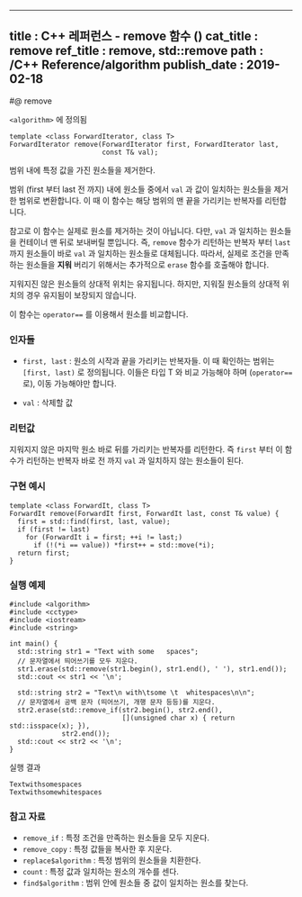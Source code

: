 ----------------
title : C++ 레퍼런스 - remove 함수 (<algorithm>)
cat_title : remove
ref_title : remove, std::remove
path : /C++ Reference/algorithm
publish_date : 2019-02-18
----------------

#@ remove

`<algorithm>` 에 정의됨

```cpp-formatted
template <class ForwardIterator, class T>
ForwardIterator remove(ForwardIterator first, ForwardIterator last,
                       const T& val);
```

범위 내에 특정 값을 가진 원소들을 제거한다.

범위 (first 부터 last 전 까지) 내에 원소들 중에서 `val` 과 값이 일치하는 원소들을 제거한 범위로 변환합니다. 이 때 이 함수는 해당 범위의 맨 끝을 가리키는 반복자를 리턴합니다.

참고로 이 함수는 실제로 원소를 제거하는 것이 아닙니다. 다만, `val` 과 일치하는 원소들을 컨테이너 맨 뒤로 보내버릴 뿐입니다. 즉, `remove` 함수가 리턴하는 반복자 부터 `last` 까지 원소들이 바로 `val` 과 일치하는 원소들로 대체됩니다. 따라서, 실제로 조건을 만족하는 원소들을 **지워** 버리기 위해서는 추가적으로 `erase` 함수를 호출해야 합니다.

지워지진 않은 원소들의 상대적 위치는 유지됩니다. 하지만, 지워질 원소들의 상대적 위치의 경우 유지됨이 보장되지 않습니다.

이 함수는 `operator==` 를 이용해서 원소를 비교합니다.

### 인자들

* `first, last` : 원소의 시작과 끝을 가리키는 반복자들. 이 때 확인하는 범위는 `[first, last)` 로 정의됩니다. 이들은 타입 T 와 비교 가능해야 하며 (`operator==` 로), 이동 가능해야만 합니다.

* `val` : 삭제할 값

### 리턴값

지워지지 않은 마지막 원소 바로 뒤를 가리키는 반복자를 리턴한다. 즉 `first` 부터 이 함수가 리턴하는 반복자 바로 전 까지 `val` 과 일치하지 않는 원소들이 된다.

### 구현 예시

```cpp-formatted
template <class ForwardIt, class T>
ForwardIt remove(ForwardIt first, ForwardIt last, const T& value) {
  first = std::find(first, last, value);
  if (first != last)
    for (ForwardIt i = first; ++i != last;)
      if (!(*i == value)) *first++ = std::move(*i);
  return first;
}
```

### 실행 예제

```cpp-formatted
#include <algorithm>
#include <cctype>
#include <iostream>
#include <string>

int main() {
  std::string str1 = "Text with some   spaces";
  // 문자열에서 띄어쓰기를 모두 지운다.
  str1.erase(std::remove(str1.begin(), str1.end(), ' '), str1.end());
  std::cout << str1 << '\n';

  std::string str2 = "Text\n with\tsome \t  whitespaces\n\n";
  // 문자열에서 공백 문자 (띄어쓰기, 개행 문자 등등)를 지운다.
  str2.erase(std::remove_if(str2.begin(), str2.end(),
                            [](unsigned char x) { return std::isspace(x); }),
             str2.end());
  std::cout << str2 << '\n';
}
```

실행 결과

```exec
Textwithsomespaces
Textwithsomewhitespaces
```

### 참고 자료

* `remove_if` : 특정 조건을 만족하는 원소들을 모두 지운다.
* `remove_copy` : 특정 값들을 복사한 후 지운다.
* `replace$algorithm` : 특정 범위의 원소들을 치환한다.
* `count` : 특정 값과 일치하는 원소의 개수를 센다.
* `find$algorithm` : 범위 안에 원소들 중 값이 일치하는 원소를 찾는다.